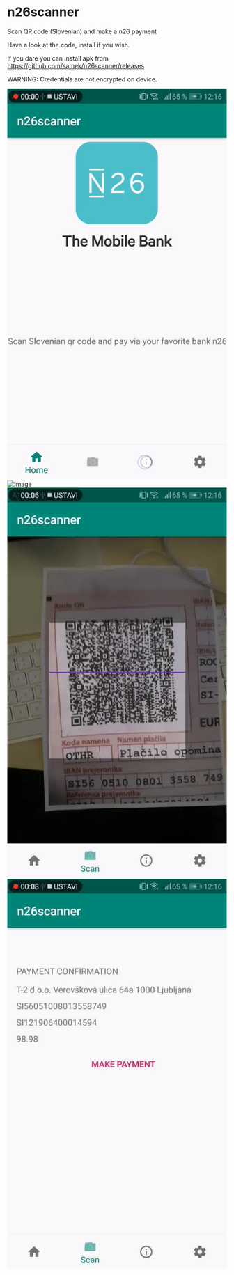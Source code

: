 # n26scanner
Scan QR code (Slovenian) and make a n26 payment

Have a look at the code, install if you wish. 

If you dare you can install apk from https://github.com/samek/n26scanner/releases

 
WARNING: 
Credentials are not encrypted on device. 


![image](https://github.com/samek/n26scanner/blob/master/screenshots/img003.jpg)
![image](https://github.com/samek/n26scanner/blob/master/screenshots/img020.jpg)
![image](https://github.com/samek/n26scanner/blob/master/screenshots/img031.jpg)
![image](https://github.com/samek/n26scanner/blob/master/screenshots/img039.jpg)
